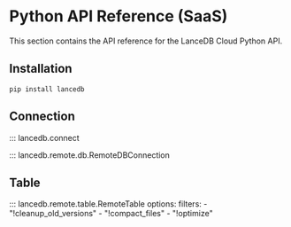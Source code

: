 # Python API Reference (SaaS)

This section contains the API reference for the LanceDB Cloud Python API.

## Installation

```shell
pip install lancedb
```

## Connection

::: lancedb.connect

::: lancedb.remote.db.RemoteDBConnection

## Table

::: lancedb.remote.table.RemoteTable
    options:
        filters:
            - "!cleanup_old_versions"
            - "!compact_files"
            - "!optimize"
